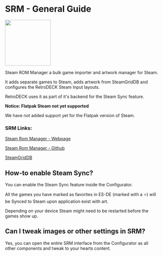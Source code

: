 # SRM - General Guide

<img src="../../../wiki_images/logos/srm-logo.png" width="150">

Steam ROM Manager a bulk game importer and artwork manager for Steam.

It adds separate games to Steam, adds artwork from SteamGridDB and configures the RetroDECK Steam Input layouts. 

RetroDECK uses it as part of it's backend for the Steam Sync feature.

**Notice: Flatpak Steam not yet supported**

We have not added support yet for the Flatpak version of Steam.

### SRM Links:

[Steam Rom Manager - Webpage](https://steamgriddb.github.io/steam-rom-manager/)

[Steam Rom Manager - Github](https://github.com/SteamGridDB/steam-rom-manager)

[SteamGridDB](https://www.steamgriddb.com/)

## How-to enable Steam Sync?

You can enable the Steam Sync feature inside the Configurator.

All the games you have marked as favorites in ES-DE (marked with a ⭐) will be Synced to Steam upon application exist with art.

Depending on your device Steam might need to be restarted before the games show up.

## Can I tweak images or other settings in SRM?

Yes, you can open the entire SRM interface from the Configurator as all other components and tweak to your hearts content. 

